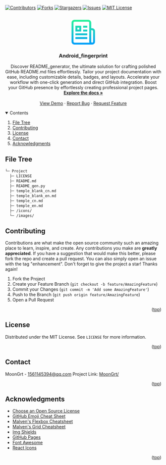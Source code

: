 <div id="top"></div>

[![Contributors][contributors-shield]][contributors-url]
[![Forks][forks-shield]][forks-url]
[![Stargazers][stars-shield]][stars-url]
[![Issues][issues-shield]][issues-url]
[![MIT License][license-shield]][license-url]


<!-- PROJECT LOGO -->
<br />
<div align="center">
	<a href="https://github.com/MoonGrt/Android_fingerprint">
	<img src="images/logo.png" alt="Logo" width="80" height="80">
	</a>
<h3 align="center">Android_fingerprint</h3>
	<p align="center">
	Discover README_generator, the ultimate solution for crafting polished GitHub README.md files effortlessly. Tailor your project documentation with ease, including customizable details, badges, and layouts. Accelerate your workflow with one-click generation and direct GitHub integration. Boost your GitHub presence by effortlessly creating professional project pages.
	<br />
	<a href="https://github.com/MoonGrt/Android_fingerprint"><strong>Explore the docs »</strong></a>
	<br />
	<br />
	<a href="https://github.com/MoonGrt/Android_fingerprint">View Demo</a>
	·
	<a href="https://github.com/MoonGrt/Android_fingerprint/issues">Report Bug</a>
	·
	<a href="https://github.com/MoonGrt/Android_fingerprint/issues">Request Feature</a>
	</p>
</div>


<!-- CONTENTS -->
<details open>
  <summary>Contents</summary>
  <ol>
    <li><a href="#file-tree">File Tree</a></li>
    <li><a href="#contributing">Contributing</a></li>
    <li><a href="#license">License</a></li>
    <li><a href="#contact">Contact</a></li>
    <li><a href="#acknowledgments">Acknowledgments</a></li>
  </ol>
</details>


<!-- FILE TREE -->
## File Tree

```
└─ Project
  ├─ LICENSE
  ├─ README.md
  ├─ README_gen.py
  ├─ temple_blank_cn.md
  ├─ temple_blank_en.md
  ├─ temple_cn.md
  ├─ temple_en.md
  ├─ /icons/
  └─ /images/

```


<!-- CONTRIBUTING -->
## Contributing
Contributions are what make the open source community such an amazing place to learn, inspire, and create. Any contributions you make are **greatly appreciated**.
If you have a suggestion that would make this better, please fork the repo and create a pull request. You can also simply open an issue with the tag "enhancement".
Don't forget to give the project a star! Thanks again!
1. Fork the Project
2. Create your Feature Branch (`git checkout -b feature/AmazingFeature`)
3. Commit your Changes (`git commit -m 'Add some AmazingFeature'`)
4. Push to the Branch (`git push origin feature/AmazingFeature`)
5. Open a Pull Request
<p align="right">(<a href="#top">top</a>)</p>


<!-- LICENSE -->
## License
Distributed under the MIT License. See `LICENSE` for more information.
<p align="right">(<a href="#top">top</a>)</p>


<!-- CONTACT -->
## Contact
MoonGrt - 1561145394@qq.com
Project Link: [MoonGrt/](https://github.com/MoonGrt/)
<p align="right">(<a href="#top">top</a>)</p>


<!-- ACKNOWLEDGMENTS -->
## Acknowledgments
* [Choose an Open Source License](https://choosealicense.com)
* [GitHub Emoji Cheat Sheet](https://www.webpagefx.com/tools/emoji-cheat-sheet)
* [Malven's Flexbox Cheatsheet](https://flexbox.malven.co/)
* [Malven's Grid Cheatsheet](https://grid.malven.co/)
* [Img Shields](https://shields.io)
* [GitHub Pages](https://pages.github.com)
* [Font Awesome](https://fontawesome.com)
* [React Icons](https://react-icons.github.io/react-icons/search)   
<p align="right">(<a href="#top">top</a>)</p>


<!-- MARKDOWN LINKS & IMAGES -->
<!-- https://www.markdownguide.org/basic-syntax/#reference-style-links -->
[contributors-shield]: https://img.shields.io/github/contributors/MoonGrt/Android_fingerprint.svg?style=for-the-badge
[contributors-url]: https://github.com/MoonGrt/Android_fingerprint/graphs/contributors
[forks-shield]: https://img.shields.io/github/forks/MoonGrt/Android_fingerprint.svg?style=for-the-badge
[forks-url]: https://github.com/MoonGrt/Android_fingerprint/network/members
[stars-shield]: https://img.shields.io/github/stars/MoonGrt/Android_fingerprint.svg?style=for-the-badge
[stars-url]: https://github.com/MoonGrt/Android_fingerprint/stargazers
[issues-shield]: https://img.shields.io/github/issues/MoonGrt/Android_fingerprint.svg?style=for-the-badge
[issues-url]: https://github.com/MoonGrt/Android_fingerprint/issues
[license-shield]: https://img.shields.io/github/license/MoonGrt/Android_fingerprint.svg?style=for-the-badge
[license-url]: https://github.com/MoonGrt/Android_fingerprint/blob/master/LICENSE

